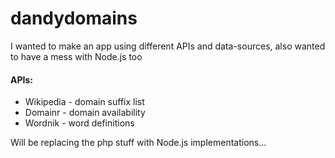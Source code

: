 # dandydomains

I wanted to make an app using different APIs and data-sources, also wanted to have a mess with Node.js too

#### APIs:
+ Wikipedia - domain suffix list
+ Domainr - domain availability
+ Wordnik - word definitions

Will be replacing the php stuff with Node.js implementations...
